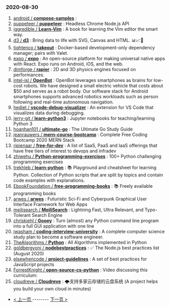 ### 2020-08-30 
1. [
        android /
**compose-samples**](https://github.com/android/compose-samples) : 
1. [
        puppeteer /
**puppeteer**](https://github.com/puppeteer/puppeteer) : Headless Chrome Node.js API
1. [
        iggredible /
**Learn-Vim**](https://github.com/iggredible/Learn-Vim) : A book for learning the Vim editor the smart way.
1. [
        d3 /
**d3**](https://github.com/d3/d3) : Bring data to life with SVG, Canvas and HTML. 📊📈🎉
1. [
        tightenco /
**takeout**](https://github.com/tightenco/takeout) : Docker-based development-only dependency manager; pairs with Valet.
1. [
        expo /
**expo**](https://github.com/expo/expo) : An open-source platform for making universal native apps with React. Expo runs on Android, iOS, and the web.
1. [
        dimforge /
**rapier**](https://github.com/dimforge/rapier) : 2D and 3D physics engines focused on performances.
1. [
        intel-isl /
**OpenBot**](https://github.com/intel-isl/OpenBot) : OpenBot leverages smartphones as brains for low-cost robots. We have designed a small electric vehicle that costs about $50 and serves as a robot body. Our software stack for Android smartphones supports advanced robotics workloads such as person following and real-time autonomous navigation.
1. [
        hediet /
**vscode-debug-visualizer**](https://github.com/hediet/vscode-debug-visualizer) : An extension for VS Code that visualizes data during debugging.
1. [
        jerry-git /
**learn-python3**](https://github.com/jerry-git/learn-python3) : Jupyter notebooks for teaching/learning Python 3
1. [
        hoanhan101 /
**ultimate-go**](https://github.com/hoanhan101/ultimate-go) : The Ultimate Go Study Guide
1. [
        jeanrauwers /
**mern-course-bootcamp**](https://github.com/jeanrauwers/mern-course-bootcamp) : Complete Free Coding Bootcamp 2020 MERN Stack
1. [
        ripienaar /
**free-for-dev**](https://github.com/ripienaar/free-for-dev) : A list of SaaS, PaaS and IaaS offerings that have free tiers of interest to devops and infradev
1. [
        zhiwehu /
**Python-programming-exercises**](https://github.com/zhiwehu/Python-programming-exercises) : 100+ Python challenging programming exercises
1. [
        trekhleb /
**learn-python**](https://github.com/trekhleb/learn-python) : 📚 Playground and cheatsheet for learning Python. Collection of Python scripts that are split by topics and contain code examples with explanations.
1. [
        EbookFoundation /
**free-programming-books**](https://github.com/EbookFoundation/free-programming-books) : 📚 Freely available programming books
1. [
        arwes /
**arwes**](https://github.com/arwes/arwes) : Futuristic Sci-Fi and Cyberpunk Graphical User Interface Framework for Web Apps
1. [
        meilisearch /
**MeiliSearch**](https://github.com/meilisearch/MeiliSearch) : Lightning Fast, Ultra Relevant, and Typo-Tolerant Search Engine
1. [
        chriskiehl /
**Gooey**](https://github.com/chriskiehl/Gooey) : Turn (almost) any Python command line program into a full GUI application with one line
1. [
        jwasham /
**coding-interview-university**](https://github.com/jwasham/coding-interview-university) : A complete computer science study plan to become a software engineer.
1. [
        TheAlgorithms /
**Python**](https://github.com/TheAlgorithms/Python) : All Algorithms implemented in Python
1. [
        goldbergyoni /
**nodebestpractices**](https://github.com/goldbergyoni/nodebestpractices) : ✅ The Node.js best practices list (August 2020)
1. [
        elsewhencode /
**project-guidelines**](https://github.com/elsewhencode/project-guidelines) : A set of best practices for JavaScript projects
1. [
        ForrestKnight /
**open-source-cs-python**](https://github.com/ForrestKnight/open-source-cs-python) : Video discussing this curriculum:
1. [
        cloudreve /
**Cloudreve**](https://github.com/cloudreve/Cloudreve) : 🌩支持多家云存储的云盘系统 (A project helps you build your own cloud in minutes) 

- [ < 上一页 ](https://github.com/able8/github-trending-daily-record/blob/master/2020-08-29.md) -------- [ 下一页 > ](https://github.com/able8/github-trending-daily-record/blob/master/2020-08-31.md)